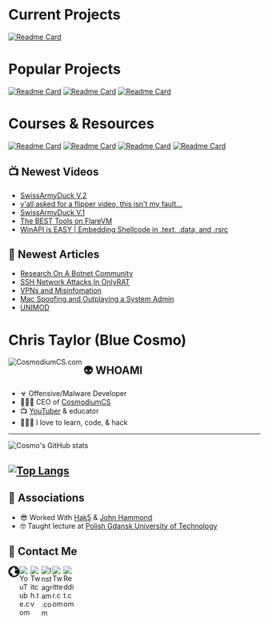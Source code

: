 <!-- current projects -->
# Current Projects
[![Readme Card](https://github-readme-stats.vercel.app/api/pin/?username=CosmodiumCS&repo=SpiderCat&theme=react)](https://github.com/CosmodiumCS/SpiderCat)


<!-- popular projects -->
# Popular Projects
[![Readme Card](https://github-readme-stats.vercel.app/api/pin/?username=CosmodiumCS&repo=OnlyRat&theme=react)](https://github.com/CosmodiumCS/OnlyRAT)
[![Readme Card](https://github-readme-stats.vercel.app/api/pin/?username=CosmodiumCS&repo=SkeletonKey&theme=react)](https://github.com/CosmodiumCS/SkeletonKey)
[![Readme Card](https://github-readme-stats.vercel.app/api/pin/?username=CosmodiumCS&repo=SuperVision&theme=react)](https://github.com/CosmodiumCS/SuperVision)

<!-- courses and resources -->
# Courses & Resources
[![Readme Card](https://github-readme-stats.vercel.app/api/pin/?username=CosmodiumCS&repo=OpenCourse&theme=react)](https://github.com/CosmodiumCS/OpenCourse)
[![Readme Card](https://github-readme-stats.vercel.app/api/pin/?username=CosmodiumCS&repo=Malware-Development&theme=react)](https://github.com/CosmodiumCS/Malware-Development)
[![Readme Card](https://github-readme-stats.vercel.app/api/pin/?username=PrettyBoyCosmo&repo=WarGames&theme=react)](https://github.com/CosmodiumCS/Wargames)
[![Readme Card](https://github-readme-stats.vercel.app/api/pin/?username=CosmodiumCS&repo=Payloads&theme=react)](https://github.com/CosmodiumCS/payloads)

<!-- new videos from youtube -->
## 📺 Newest Videos
<!-- YOUTUBE:START -->
- [SwissArmyDuck V.2](https://www.youtube.com/watch?v=35tjupV5Jkk)
- [y&#39;all asked for a flipper video, this isn&#39;t my fault...](https://www.youtube.com/watch?v=Ukc-m0eCanc)
- [SwissArmyDuck V.1](https://www.youtube.com/watch?v=UDycWReiokU)
- [The BEST Tools on FlareVM](https://www.youtube.com/watch?v=wc4fCKsqvIQ)
- [WinAPI is EASY | Embedding Shellcode in .text, .data, and .rsrc](https://www.youtube.com/watch?v=2tmUksnQiNA)
<!-- YOUTUBE:END -->

<!-- new blogs from cosmodiumcs -->
## 📗 Newest Articles
<!-- BLOG-POST-LIST:START -->
- [Research On A Botnet Community](https://www.cosmodiumcs.com/post/research-on-a-botnet-community)
- [SSH Network Attacks In OnlyRAT](https://www.cosmodiumcs.com/post/ssh-network-attacks-in-onlyrat)
- [VPNs and Misinfomation](https://www.cosmodiumcs.com/post/vpns-and-misinfomation)
- [Mac Spoofing and Outplaying a System Admin](https://www.cosmodiumcs.com/post/mac-spoofing-and-outplaying-a-system-admin)
- [UNIMOD](https://www.cosmodiumcs.com/post/unimod)
<!-- BLOG-POST-LIST:END -->

<!-- about me -->
# Chris Taylor (Blue Cosmo)

<!-- picture -->
[<img align="left" alt="CosmodiumCS.com" width="150px" src="https://static.wixstatic.com/media/1a48ab_3abeb327b98e4f2ba02edbc42027e9e4~mv2.jpg/v1/fill/w_250,h_250,al_c,q_80,usm_0.66_1.00_0.01/DSC_1486_edited.webp"/>][website]

<!-- more on me -->
## 👽 WHOAMI
- ☣ Offensive/Malware Developer
- 👨🏽‍💼 CEO of [CosmodiumCS][website]
- 📺 [YouTuber][youtube] & educator
- 👨🏽‍💻 I love to learn, code, & hack

---
<!-- stat card -->
![Cosmo's GitHub stats](https://github-readme-stats.vercel.app/api?username=PrettyBoyCosmo&show_icons=true&theme=react)

<!-- top languages -->
[![Top Langs](https://github-readme-stats.vercel.app/api/top-langs/?username=PrettyBoyCosmo&theme=react)](https://github.com/anuraghazra/github-readme-stats)
---

<!-- affiliations and associations -->
## 🤝 Associations
- 😎 Worked With [Hak5][hak5] & [John Hammond][john]
- 🤓 Taught lecture at [Polish Gdansk University of Technology](https://youtu.be/02DTF7pm9iw)

<!-- contact information -->
## 🤙 Contact Me
[<img align="left" alt="CosmodiumCS.com" width="22px" src="https://raw.githubusercontent.com/iconic/open-iconic/master/svg/globe.svg"/>][website]
[<img align="left" alt="YouTube.com" width="22px" src="https://cdn.jsdelivr.net/npm/simple-icons@v3/icons/youtube.svg"/>][youtube]
[<img align="left" alt="Twitch.tv" width="22px" src="https://cdn.jsdelivr.net/npm/simple-icons@v3/icons/twitch.svg"/>][twitch]
[<img align="left" alt="Instagram.com" width="22px" src="https://cdn.jsdelivr.net/npm/simple-icons@v3/icons/instagram.svg"/>][instagram]
[<img align="left" alt="Twitter.com" width="22px" src="https://cdn.jsdelivr.net/npm/simple-icons@v3/icons/twitter.svg"/>][twitter]
[<img align="left" alt="Reddit.com" width="22px" src="https://cdn.jsdelivr.net/npm/simple-icons@v3/icons/reddit.svg"/>][reddit]

<!-- variables -->
[website]: https://www.cosmodiumcs.com
[youtube]: https://www.youtube.com/c/CosmodiumCS
[twitch]: https://www.twitch.tv/cosmodiumcs
[instagram]: https://www.instagram.com/cosmodium.cs/
[twitter]: https://www.twitter.com/CosmodiumCS
[reddit]: https://www.reddit.com/r/CosmodiumCS

[john]: https://youtu.be/I9qQGPzpgtY
[hak5]: https://youtu.be/RBMiHYWh78k
